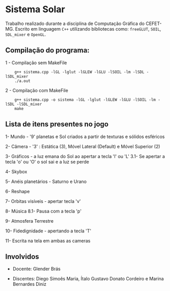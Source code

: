 Sistema Solar
======

Trabalho realizado durante a disciplina de Computação Gráfica do CEFET-MG. Escrito em linguagem `C++` utilizando bibliotecas como: `freeGLUT`, `SOIL`, `SDL_mixer` e `OpenGL`.



Compilação do programa:
------
1 - Compilação sem MakeFile 
```
    g++ sistema.cpp -lGL -lglut -lGLEW -lGLU -lSOIL -lm -lSDL -lSDL_mixer
    ./a.out
```

2 - Compilação com MakeFile
```
    g++ sistema.cpp -o sistema -lGL -lglut -lGLEW -lGLU -lSOIL -lm -lSDL -lSDL_mixer
    make
```


Lista de itens presentes no jogo
------

1- Mundo - '9' planetas e Sol criados a partir de texturas e sólidos esféricos

2- Câmera - '3' : Estática (3), Móvel Lateral (Default) e Móvel Superior (2)

3- Gráficos - a luz emana do Sol ao apertar a tecla 'l' ou 'L' 
    3.1- Se apertar a tecla 'o' ou 'O' o sol sai e a luz se perde

4- Skybox 

5- Anéis planetários - Saturno e Urano

6- Reshape 

7- Orbitas visíveis - apertar tecla 'v'

8- Música
    8.1- Pausa com a tecla 'p'

9- Atmosfera Terrestre 

10- Fidedignidade - apertando a tecla 'T'

11- Escrita na tela em ambas as cameras

Involvidos
------
- Docente: Glender Brás

- Discentes: Diego Simoẽs Maria, Ítalo Gustavo Donato Cordeiro e Marina Bernardes Diniz
